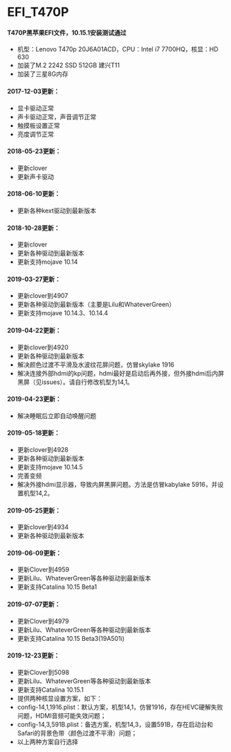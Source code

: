 # EFI_T470P
#### T470P黑苹果EFI文件，10.15.1安装测试通过<br/>
- 机型：Lenovo T470p 20J6A01ACD，CPU：Intel i7 7700HQ，核显：HD 630<br/>
- 加装了M.2 2242 SSD 512GB 建兴T11<br/>
- 加装了三星8G内存<br/>

#### 2017-12-03更新：<br/>
- 显卡驱动正常<br/>
- 声卡驱动正常，声音调节正常<br/>
- 触摸板设置正常<br/>
- 亮度调节正常<br/>

#### 2018-05-23更新：<br/>
- 更新clover<br/>
- 更新声卡驱动<br/>

#### 2018-06-10更新：<br/>
- 更新各种kext驱动到最新版本<br/>

#### 2018-10-28更新：<br/>
- 更新clover<br/>
- 更新各种驱动到最新版本<br/>
- 更新支持mojave 10.14<br/>

#### 2019-03-27更新：<br/>
- 更新clover到4907<br/>
- 更新各种驱动到最新版本（主要是Lilu和WhateverGreen）<br/>
- 更新支持mojave 10.14.3、10.14.4<br/>

#### 2019-04-22更新：<br/>
- 更新clover到4920<br/>
- 更新各种驱动到最新版本<br/>
- 解决颜色过渡不平滑及水波纹花屏问题，仿冒skylake 1916<br/>
- 解决连接外部hdmi的kp问题，hdmi最好是启动后再外接，但外接hdmi后内屏黑屏（见issues）。请自行修改机型为14,1。<br/>

#### 2019-04-23更新：<br/>
- 解决睡眠后立即自动唤醒问题<br/>

#### 2019-05-18更新：<br/>
- 更新clover到4928<br/>
- 更新各种驱动到最新版本<br/>
- 更新支持mojave 10.14.5<br/>
- 完善变频<br/>
- 解决外接hdmi显示器，导致内屏黑屏问题。方法是仿冒kabylake 5916，并设置机型14,2。<br/>

#### 2019-05-25更新：<br/>
- 更新clover到4934<br/>
- 更新各种驱动到最新版本<br/>

#### 2019-06-09更新：<br/>
- 更新Clover到4959<br/>
- 更新Lilu、WhateverGreen等各种驱动到最新版本<br/>
- 更新支持Catalina 10.15 Beta1<br/>

#### 2019-07-07更新：<br/>
- 更新Clover到4979<br/>
- 更新Lilu、WhateverGreen等各种驱动到最新版本<br/>
- 更新支持Catalina 10.15 Beta3(19A501i)<br/>

#### 2019-12-23更新：<br/>
- 更新Clover到5098<br/>
- 更新Lilu、WhateverGreen等各种驱动到最新版本<br/>
- 更新支持Catalina 10.15.1<br/>
- 提供两种核显设置方案，如下：<br/>
- config-14,1,1916.plist：默认方案，机型14,1，仿冒1916，存在HEVC硬解失败问题，HDMI音频可能失效问题；<br/>
- config-14,3,591B.plist：备选方案，机型14,3，设置591B，存在启动台和Safari的背景色带（颜色过渡不平滑）问题；<br/>
- 以上两种方案自行选择<br/>